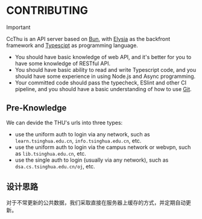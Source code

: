 # CONTRIBUTING

> [!IMPORTANT]
> CcThu is an API server based on [Bun](https://bun.sh), with [Elysia](https://elysiajs.com) as the backfront framework and [Typescipt](https://www.typescriptlang.org) as programming language.

- You should have basic knowledge of web API, and it's better for you to have some knowledge of RESTful API.
- You should have basic ability to read and write Typescript code, and you should have some experience in using Node.js and Async programming.
- Your committed code should pass the typecheck, ESlint and other CI pipeline, and you should have a basic understanding of how to use [Git](https://git-scm.com).

## Pre-Knowledge

We can devide the THU's urls into three types:

- use the uniform auth to login via any network, such as `learn.tsinghua.edu.cn`, `info.tsinghua.edu.cn`, etc.
- use the uniform auth to login via the campus network or webvpn, such as `lib.tsinghua.edu.cn`, etc.
- use the single auth to login (usually via any network), such as `dsa.cs.tsinghua.edu.cn/oj`, etc.

## 设计思路

对于不常更新的公共数据，我们采取直接在服务器上缓存的方式，并定期自动更新。
